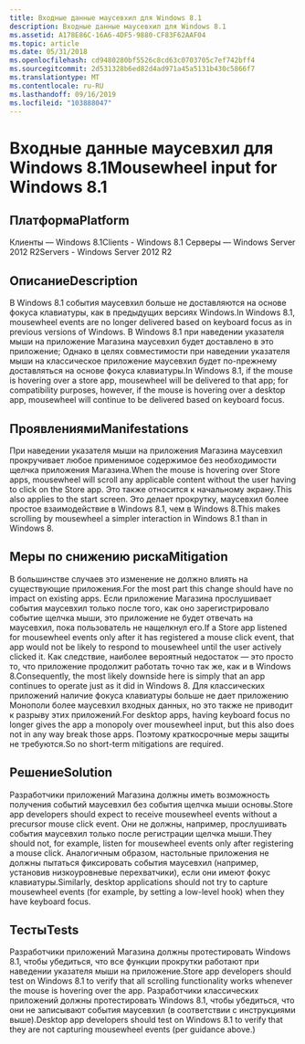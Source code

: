 ```yaml
---
title: Входные данные маусевхил для Windows 8.1
description: Входные данные маусевхил для Windows 8.1
ms.assetid: A178E86C-16A6-4DF5-9880-CF83F62AAF04
ms.topic: article
ms.date: 05/31/2018
ms.openlocfilehash: cd9480280bf5526c8cd63c0703705c7ef742bff4
ms.sourcegitcommit: 2d531328b6ed82d4ad971a45a5131b430c5866f7
ms.translationtype: MT
ms.contentlocale: ru-RU
ms.lasthandoff: 09/16/2019
ms.locfileid: "103888047"
---
```

# <a name="mousewheel-input-for-windows-81"></a><span data-ttu-id="83eb6-103">Входные данные маусевхил для Windows 8.1</span><span class="sxs-lookup"><span data-stu-id="83eb6-103">Mousewheel input for Windows 8.1</span></span>

## <a name="platform"></a><span data-ttu-id="83eb6-104">Платформа</span><span class="sxs-lookup"><span data-stu-id="83eb6-104">Platform</span></span>

<dl> <span data-ttu-id="83eb6-105">Клиенты — Windows 8.1</span><span class="sxs-lookup"><span data-stu-id="83eb6-105">Clients - Windows 8.1</span></span>  
<span data-ttu-id="83eb6-106">Серверы — Windows Server 2012 R2</span><span class="sxs-lookup"><span data-stu-id="83eb6-106">Servers - Windows Server 2012 R2</span></span>  
</dl>

## <a name="description"></a><span data-ttu-id="83eb6-107">Описание</span><span class="sxs-lookup"><span data-stu-id="83eb6-107">Description</span></span>

<span data-ttu-id="83eb6-108">В Windows 8.1 события маусевхил больше не доставляются на основе фокуса клавиатуры, как в предыдущих версиях Windows.</span><span class="sxs-lookup"><span data-stu-id="83eb6-108">In Windows 8.1, mousewheel events are no longer delivered based on keyboard focus as in previous versions of Windows.</span></span> <span data-ttu-id="83eb6-109">В Windows 8.1 при наведении указателя мыши на приложение Магазина маусевхил будет доставлено в это приложение; Однако в целях совместимости при наведении указателя мыши на классическое приложение маусевхил будет по-прежнему доставляться на основе фокуса клавиатуры.</span><span class="sxs-lookup"><span data-stu-id="83eb6-109">In Windows 8.1, if the mouse is hovering over a store app, mousewheel will be delivered to that app; for compatibility purposes, however, if the mouse is hovering over a desktop app, mousewheel will continue to be delivered based on keyboard focus.</span></span>

## <a name="manifestations"></a><span data-ttu-id="83eb6-110">Проявлениями</span><span class="sxs-lookup"><span data-stu-id="83eb6-110">Manifestations</span></span>

<span data-ttu-id="83eb6-111">При наведении указателя мыши на приложения Магазина маусевхил прокручивает любое применимое содержимое без необходимости щелчка приложения Магазина.</span><span class="sxs-lookup"><span data-stu-id="83eb6-111">When the mouse is hovering over Store apps, mousewheel will scroll any applicable content without the user having to click on the Store app.</span></span> <span data-ttu-id="83eb6-112">Это также относится к начальному экрану.</span><span class="sxs-lookup"><span data-stu-id="83eb6-112">This also applies to the start screen.</span></span> <span data-ttu-id="83eb6-113">Это делает прокрутку, маусевхил более простое взаимодействие в Windows 8.1, чем в Windows 8.</span><span class="sxs-lookup"><span data-stu-id="83eb6-113">This makes scrolling by mousewheel a simpler interaction in Windows 8.1 than in Windows 8.</span></span>

## <a name="mitigation"></a><span data-ttu-id="83eb6-114">Меры по снижению риска</span><span class="sxs-lookup"><span data-stu-id="83eb6-114">Mitigation</span></span>

<span data-ttu-id="83eb6-115">В большинстве случаев это изменение не должно влиять на существующие приложения.</span><span class="sxs-lookup"><span data-stu-id="83eb6-115">For the most part this change should have no impact on existing apps.</span></span> <span data-ttu-id="83eb6-116">Если приложение Магазина прослушивает события маусевхил только после того, как оно зарегистрировало событие щелчка мыши, это приложение не будет отвечать на маусевхил, пока пользователь не нащелкнул его.</span><span class="sxs-lookup"><span data-stu-id="83eb6-116">If a Store app listened for mousewheel events only after it has registered a mouse click event, that app would not be likely to respond to mousewheel until the user actively clicked it.</span></span> <span data-ttu-id="83eb6-117">Как следствие, наиболее вероятный недостаток — это просто то, что приложение продолжит работать точно так же, как и в Windows 8.</span><span class="sxs-lookup"><span data-stu-id="83eb6-117">Consequently, the most likely downside here is simply that an app continues to operate just as it did in Windows 8.</span></span> <span data-ttu-id="83eb6-118">Для классических приложений наличие фокуса клавиатуры больше не дает приложению Монополи более маусевхил входных данных, но это также не приводит к разрыву этих приложений.</span><span class="sxs-lookup"><span data-stu-id="83eb6-118">For desktop apps, having keyboard focus no longer gives the app a monopoly over mousewheel input, but this also does not in any way break those apps.</span></span> <span data-ttu-id="83eb6-119">Поэтому краткосрочные меры защиты не требуются.</span><span class="sxs-lookup"><span data-stu-id="83eb6-119">So no short-term mitigations are required.</span></span>

## <a name="solution"></a><span data-ttu-id="83eb6-120">Решение</span><span class="sxs-lookup"><span data-stu-id="83eb6-120">Solution</span></span>

<span data-ttu-id="83eb6-121">Разработчики приложений Магазина должны иметь возможность получения событий маусевхил без события щелчка мыши основы.</span><span class="sxs-lookup"><span data-stu-id="83eb6-121">Store app developers should expect to receive mousewheel events without a precursor mouse click event.</span></span> <span data-ttu-id="83eb6-122">Они не должны, например, прослушивать события маусевхил только после регистрации щелчка мыши.</span><span class="sxs-lookup"><span data-stu-id="83eb6-122">They should not, for example, listen for mousewheel events only after registering a mouse click.</span></span> <span data-ttu-id="83eb6-123">Аналогичным образом, настольные приложения не должны пытаться фиксировать события маусевхил (например, установив низкоуровневые перехватчики), если они имеют фокус клавиатуры.</span><span class="sxs-lookup"><span data-stu-id="83eb6-123">Similarly, desktop applications should not try to capture mousewheel events (for example, by setting a low-level hook) when they have keyboard focus.</span></span>

## <a name="tests"></a><span data-ttu-id="83eb6-124">Тесты</span><span class="sxs-lookup"><span data-stu-id="83eb6-124">Tests</span></span>

<span data-ttu-id="83eb6-125">Разработчики приложений Магазина должны протестировать Windows 8.1, чтобы убедиться, что все функции прокрутки работают при наведении указателя мыши на приложение.</span><span class="sxs-lookup"><span data-stu-id="83eb6-125">Store app developers should test on Windows 8.1 to verify that all scrolling functionality works whenever the mouse is hovering over the app.</span></span> <span data-ttu-id="83eb6-126">Разработчики классических приложений должны протестировать Windows 8.1, чтобы убедиться, что они не записывают события маусевхил (в соответствии с инструкциями выше).</span><span class="sxs-lookup"><span data-stu-id="83eb6-126">Desktop app developers should test on Windows 8.1 to verify that they are not capturing mousewheel events (per guidance above.)</span></span>

 

 




